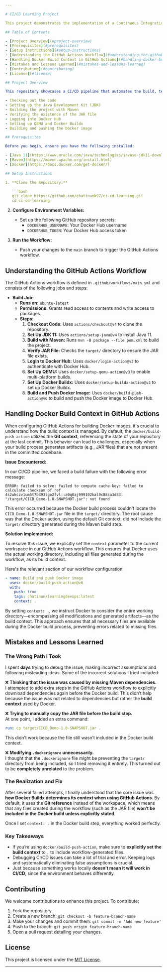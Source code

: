 ```yaml
---

# CI/CD Learning Project

This project demonstrates the implementation of a Continuous Integration and Continuous Deployment (CI/CD) pipeline using GitHub Actions, Maven, and Docker.  

## Table of Contents  

- [Project Overview](#project-overview)  
- [Prerequisites](#prerequisites)  
- [Setup Instructions](#setup-instructions)  
- [Understanding the GitHub Actions Workflow](#understanding-the-github-actions-workflow)  
- [Handling Docker Build Context in GitHub Actions](#handling-docker-build-context-in-github-actions)  
- [Mistakes and Lessons Learned](#mistakes-and-lessons-learned)  
- [Contributing](#contributing)  
- [License](#license)  

## Project Overview  

This repository showcases a CI/CD pipeline that automates the build, test, and deployment processes for a Java application. The pipeline is configured using GitHub Actions and includes steps for:  

- Checking out the code  
- Setting up the Java Development Kit (JDK)  
- Building the project with Maven  
- Verifying the existence of the JAR file  
- Logging into Docker Hub  
- Setting up QEMU and Docker Buildx  
- Building and pushing the Docker image  

## Prerequisites  

Before you begin, ensure you have the following installed:  

- [Java 11](https://www.oracle.com/java/technologies/javase-jdk11-downloads.html)  
- [Maven](https://maven.apache.org/install.html)  
- [Docker](https://docs.docker.com/get-docker/)  

## Setup Instructions  

1. **Clone the Repository:**  

   ```bash
   git clone https://github.com/chatinunk97/ci-cd-learning.git
   cd ci-cd-learning
   ```  

2. **Configure Environment Variables:**  

   - Set up the following GitHub repository secrets:  
     - `DOCKERHUB_USERNAME`: Your Docker Hub username  
     - `DOCKERHUB_TOKEN`: Your Docker Hub access token  

3. **Run the Workflow:**  

   - Push your changes to the `main` branch to trigger the GitHub Actions workflow.  

## Understanding the GitHub Actions Workflow  

The GitHub Actions workflow is defined in `.github/workflows/main.yml` and consists of the following jobs and steps:  

- **Build Job:**  
  - **Runs on:** `ubuntu-latest`  
  - **Permissions:** Grants read access to contents and write access to packages.  
  - **Steps:**  
    1. **Checkout Code:** Uses `actions/checkout@v4` to clone the repository.  
    2. **Set Up JDK 11:** Uses `actions/setup-java@v4` to install Java 11.  
    3. **Build with Maven:** Runs `mvn -B package --file pom.xml` to build the project.  
    4. **Verify JAR File:** Checks the `target/` directory to ensure the JAR file exists.  
    5. **Login to Docker Hub:** Uses `docker/login-action@v3` to authenticate with Docker Hub.  
    6. **Set Up QEMU:** Uses `docker/setup-qemu-action@v3` to enable multi-platform builds.  
    7. **Set Up Docker Buildx:** Uses `docker/setup-buildx-action@v3` to set up Docker Buildx.  
    8. **Build and Push Docker Image:** Uses `docker/build-push-action@v6` to build and push the Docker image to Docker Hub.  

## Handling Docker Build Context in GitHub Actions  

When configuring GitHub Actions for building Docker images, it's crucial to understand how the build context is managed. By default, the `docker/build-push-action` utilizes the **Git context**, referencing the state of your repository at the last commit. This behavior can lead to challenges, especially when your build process generates artifacts (e.g., JAR files) that are not present in the committed codebase.  

**Issue Encountered:**  

In our CI/CD pipeline, we faced a build failure with the following error message:  

```
ERROR: failed to solve: failed to compute cache key: failed to calculate checksum of ref 4s2ukczv1um5t7b393lgo2fvl::a0q0aj999192kal9c88sa3d83: "/target/CICD_Demo-1.0-SNAPSHOT.jar": not found
```  

This error occurred because the Docker build process couldn't locate the `CICD_Demo-1.0-SNAPSHOT.jar` file in the `target/` directory. The root cause was that the Docker action, using the default Git context, did not include the `target/` directory generated during the Maven build step.  

**Solution Implemented:**  

To resolve this issue, we explicitly set the `context` parameter to the current workspace in our GitHub Actions workflow. This ensures that Docker uses the actual working directory, including all files generated during the workflow, as its build context.  

Here's the relevant section of our workflow configuration:  

```yaml
- name: Build and push Docker image
  uses: docker/build-push-action@v6
  with:
    push: true
    tags: chatinun/learningdevops:latest
    context: .
```

By setting `context: .`, we instruct Docker to consider the entire working directory—encompassing all modifications and generated artifacts—as the build context. This approach ensures that all necessary files are available during the Docker build process, preventing errors related to missing files.  

## Mistakes and Lessons Learned  

### The Wrong Path I Took  

I spent **days** trying to debug the issue, making incorrect assumptions and following misleading ideas. Some of the incorrect solutions I tried included:  

❌ **Thinking that the issue was caused by missing Maven dependencies.**  
I attempted to add extra steps in the GitHub Actions workflow to explicitly download dependencies again before the Docker build. This didn’t help because the issue was not related to dependencies but rather the **build context** used by Docker.  

❌ **Trying to manually copy the JAR file before the build step.**  
At one point, I added an extra command:  

```yaml
run: cp target/CICD_Demo-1.0-SNAPSHOT.jar .
```

This didn’t work because the file still wasn’t included in the Docker build context.  

❌ **Modifying `.dockerignore` unnecessarily.**  
I thought that the `.dockerignore` file might be preventing the `target/` directory from being included, so I tried removing it entirely. This turned out to be **completely unrelated** to the problem.  

### The Realization and Fix  

After several failed attempts, I finally understood that the core issue was **how Docker Buildx determines its context when using GitHub Actions**. By default, it uses the **Git reference** instead of the workspace, which means that any files created during the workflow (such as the JAR file) **won’t be included in the Docker build unless explicitly stated**.  

Once I set `context: .` in the Docker build step, everything worked perfectly.  

### Key Takeaways  

- If you’re using `docker/build-push-action`, make sure to **explicitly set the build context** to `.` to include workflow-generated files.  
- Debugging CI/CD issues can take a lot of trial and error. Keeping logs and systematically eliminating false assumptions is crucial.  
- Just because something works locally **doesn’t mean it will work in CI/CD**, since the environment behaves differently.  

## Contributing  

We welcome contributions to enhance this project. To contribute:  

1. Fork the repository.  
2. Create a new branch: `git checkout -b feature-branch-name`  
3. Make your changes and commit them: `git commit -m 'Add new feature'`  
4. Push to the branch: `git push origin feature-branch-name`  
5. Open a pull request detailing your changes.  

## License  

This project is licensed under the [MIT License](LICENSE).  

---
```

